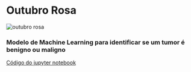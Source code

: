 # Outubro Rosa<br>
![outubro rosa](https://www.boaconsulta.com/blog/wp-content/uploads/2018/11/out-rosa1170x508.png)
### Modelo de Machine Learning para identificar se um tumor é benigno ou maligno<br>
[Código do jupyter notebook](https://github.com/ArielCAlves/deteccao-cancer-de-mama/blob/main/detec%C3%A7%C3%A3o-c%C3%A2ncer-de-mama.ipynb)
